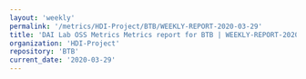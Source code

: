 ```yaml
---
layout: 'weekly'
permalink: '/metrics/HDI-Project/BTB/WEEKLY-REPORT-2020-03-29'
title: 'DAI Lab OSS Metrics Metrics report for BTB | WEEKLY-REPORT-2020-03-29'
organization: 'HDI-Project'
repository: 'BTB'
current_date: '2020-03-29'
---
```

